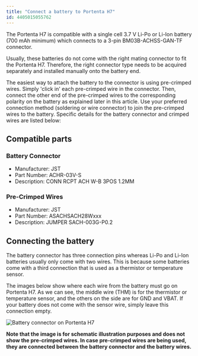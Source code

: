 ```yaml
---
title: "Connect a battery to Portenta H7"
id: 4405015055762
---
```


The Portenta H7 is compatible with a single cell 3.7 V Li-Po or Li-Ion battery (700 mAh minimum) which connects to a 3-pin BM03B-ACHSS-GAN-TF connector.

Usually, these batteries do not come with the right mating connector to fit the Portenta H7. Therefore, the right connector type needs to be acquired separately and installed manually onto the battery end.

The easiest way to attach the battery to the connector is using pre-crimped wires. Simply 'click in' each pre-crimped wire in the connector. Then, connect the other end of the pre-crimped wires to the corresponding polarity on the battery as explained later in this article. Use your preferred connection method (soldering or wire connector) to join the pre-crimped wires to the battery. Specific details for the battery connector and crimped wires are listed below:

## Compatible parts

### Battery Connector

* Manufacturer: JST
* Part Number: ACHR-03V-S
* Description: CONN RCPT ACH W-B 3POS 1.2MM

### Pre-Crimped Wires

* Manufacturer: JST
* Part Number: ASACHSACH28Wxxx
* Description: JUMPER SACH-003G-P0.2

## Connecting the battery

The battery connector has three connection pins whereas Li-Po and Li-Ion batteries usually only come with two wires. This is because some batteries come with a third connection that is used as a thermistor or temperature sensor.

The images below show where each wire from the battery must go on Portenta H7. As we can see, the middle wire (THM) is for the thermistor or temperature sensor, and the others on the side are for GND and VBAT. If your battery does not come with the sensor wire, simply leave this connection empty.

![Battery connector on Portenta H7](img/portenta-H7-battery-connector.png)

**Note that the image is for schematic illustration purposes and does not show the pre-crimped wires. In case pre-crimped wires are being used, they are connected between the battery connector and the battery wires.**
